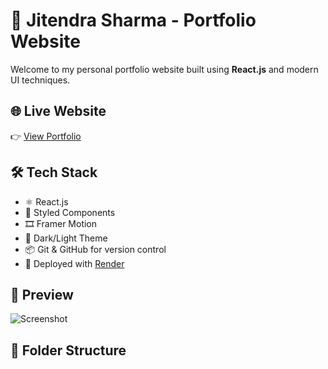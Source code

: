# 🚀 Jitendra Sharma - Portfolio Website

Welcome to my personal portfolio website built using **React.js** and modern UI techniques.

## 🌐 Live Website

👉 [View Portfolio](https://portfolio-jitendrasharma.onrender.com)

## 🛠 Tech Stack

- ⚛️ React.js
- 💅 Styled Components
- 🎞️ Framer Motion
- 🌙 Dark/Light Theme
- 📦 Git & GitHub for version control
- 🚀 Deployed with [Render](https://render.com)

## 📸 Preview

![Screenshot](https://your-screenshot-link-if-any.png)

## 📁 Folder Structure

